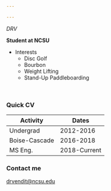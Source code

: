 ```yaml
---

---
```

*DRV* 

**Student at NCSU**

* Interests  
    + Disc Golf  
    + Bourbon  
    + Weight Lifting  
    + Stand-Up Paddleboarding  

<br>

### Quick CV
Activity       | Dates 
---------------|---------------
Undergrad      | 2012-2016
Boise-Cascade  | 2016-2018
MS Eng.        | 2018-Current

### Contact me

[drvendit@ncsu.edu](mailto:drvendit@ncsu.edu)
